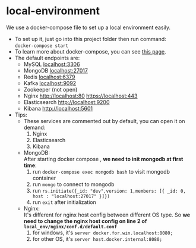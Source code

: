 # local-environment

We use a docker-compose file to set up a local environment easily.

* To set up it, just go into this project folder then run command:  
  `docker-compose start`
* To learn more about docker-compose, you can see [this page](https://docs.docker.com/compose/).
* The default endpoints are:
    * MySQL <localhost:3306>
    * MongoDB <localhost:27017>
    * Redis <localhost:6379>
    * Kafka <localhost:9092>
    * Zookeeper (not open)
    * Nginx <http://localhost:80> <https://localhost:443>
    * Elasticsearch <http://localhost:9200>
    * Kibana <http://localhost:5601>
* Tips:
    * These services are commented out by default, you can open it on demand:
        1. Nginx
        2. Elasticsearch
        3. Kibana
    * MongoDB:  
      After starting docker compose , **we need to init mongodb at first time**:
        1. run `docker-compose exec mongodb bash` to visit mongodb container
        2. run `mongo` to connect to mongodb
        3. run `rs.initiate({_id: "dev",version: 1,members: [{ _id: 0, host : "localhost:27017" }]})`
        4. run `exit` after initialization
    * Nginx:  
      It's different for nginx host config between different OS type. So **we need to change the nginx host config on line 2 of `local_env/nginx/conf.d/default.conf`**
        1. for windows, it's `server docker.for.win.localhost:8080;`
        2. for other OS, it's `server host.docker.internal:8080;`    
